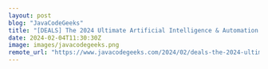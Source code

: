 ```yaml
---
layout: post
blog: "JavaCodeGeeks"
title: "[DEALS] The 2024 Ultimate Artificial Intelligence & Automation Developer Bundle (74% off) & Other Deals Up To 98% Off – Offers End Soon!"
date: 2024-02-04T11:30:30Z
image: images/javacodegeeks.png
remote_url: "https://www.javacodegeeks.com/2024/02/deals-the-2024-ultimate-artificial-intelligence-automation-developer-bundle-74-off-other-deals-up-to-98-off-offers-end-soon.html"
---
```

